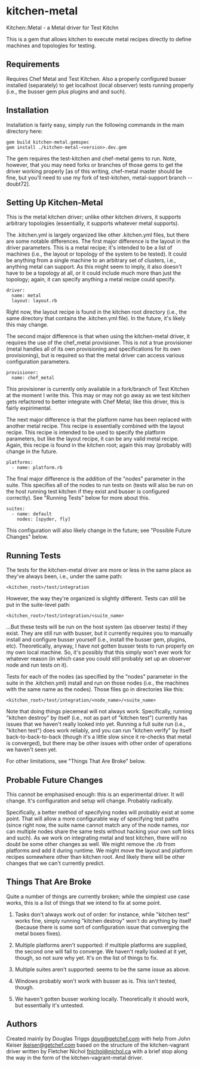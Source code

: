 # kitchen-metal

Kitchen::Metal - a Metal driver for Test Kitchn

This is a gem that allows kitchen to execute metal recipes directly to define
machines and topologies for testing.

## Requirements

Requires Chef Metal and Test Kitchen.  Also a properly configured busser installed
(separately) to get localhost (local observer) tests running properly (i.e., the
busser gem plus plugins and and such).

## Installation

Installation is fairly easy, simply run the following commands in the main directory
here:

    gem build kitchen-metal.gemspec
    gem install ./kitchen-metal-<version>.dev.gem

The gem requires the test-kitchen and chef-metal gems to run.  Note, however, that
you may need forks or branches of those gems to get the driver working properly [as
of this writing, chef-metal master should be fine, but you'll need to use my fork of
test-kitchen, metal-support branch -- doubt72].

## Setting Up Kitchen-Metal

This is the metal kitchen driver; unlike other kitchen drivers, it supports
arbitrary topologies (essentially, it supports whatever metal supports).

The .kitchen.yml is largely organized like other .kitchen.yml files, but there are
some notable differences.  The first major difference is the layout in the driver
parameters.  This is a metal recipe; it's intended to be a list of machines (i.e.,
the layout or topology of the system to be tested).  It could be anything from a
single machine to an arbitrary set of clusters, i.e., anything metal can support.
As this might seem to imply, it also doesn't have to be a topology at all, or it
could include much more than just the topology; again, it can specify anything a
metal recipe could specify.

    driver:
      name: metal
      layout: layout.rb

Right now, the layout recipe is found in the kitchen root directory (i.e., the same
directory that contains the .kitchen.yml file).  In the future, it's likely this may
change.

The second major difference is that when using the kitchen-metal driver, it requires
the use of the chef_metal provisioner.  This is not a true provisioner (metal
handles all of its own provisioning and specifications for its own provisioning),
but is required so that the metal driver can access various configuration parameters.

    provisioner:
      name: chef_metal

This provisioner is currently only available in a fork/branch of Test Kitchen at the
moment I write this.  This may or may not go away as we test kitchen gets refactored
to better integrate with Chef Metal; like this driver, this is fairly expirimental.

The next major difference is that the platform name has been replaced with another
metal recipe.  This recipe is essentially combined with the layout recipe.  This
recipe is intended to be used to specify the platform parameters, but like the
layout recipe, it can be any valid metal recipe.  Again, this recipe is found in the
kitchen root; again this may (probably will) change in the future.

    platforms:
      - name: platform.rb

The final major difference is the addition of the "nodes" parameter in the suite.
This specifies all of the nodes to run tests on (tests will also be run on the host
running test kitchen if they exist and busser is configured correctly).  See
"Running Tests" below for more about this.

    suites:
      - name: default
        nodes: [spyder, fly]

This configuration will also likely change in the future; see "Possible Future
Changes" below.

##  Running Tests

The tests for the kitchen-metal driver are more or less in the same place as they've
always been, i.e., under the same path:

    <kitchen_root>/test/integration


However, the way they're organized is slightly different.  Tests can still be put in the suite-level path:

    <kitchen_root>/test/integration/<suite_name>


...But these tests will be run on the host system (as observer tests) if they exist.
They are still run with busser, but it currently requires you to manually install
and configure busser yourself (i.e., install the busser gem, plugins, etc).
Theoretically, anyway, I have not gotten busser tests to run properly on my own
local machine.  So, it's possibly that this simply won't ever work for whatever
reason (in which case you could still probably set up an observer node and run tests
on it).

Tests for each of the nodes (as specified by the "nodes" parameter in the suite in
the .kitchen.yml) install and run on those nodes (i.e., the machines with the same
name as the nodes).  Those files go in directories like this:

    <kitchen_root>/test/integration/<node_name>/<suite_name>


Note that doing things piecemeal will not always work.  Specifically, running
"kitchen destroy" by itself (i.e., not as part of "kitchen test") currently has
issues that we haven't really looked into yet.  Running a full suite run (i.e.,
"kitchen test") does work reliably, and you can run "kitchen verify" by itself
back-to-back-to-back (though it's a little slow since it re-checks that metal is
converged), but there may be other issues with other order of operations we haven't
seen yet.

For other limitations, see "Things That Are Broke" below.

## Probable Future Changes

This cannot be emphasised enough: this is an experimental driver.  It will change.
It's configuration and setup will change.  Probably radically.

Specifically, a better method of specifying nodes will probably exist at some point.
That will allow a more configurable way of specifying test paths (since right now,
the suite name cannot match any of the node names, nor can multiple nodes share the
same tests without hacking your own soft links and such).  As we work on integrating
metal and test kitchen, there will no doubt be some other changes as well.  We might
remove the .rb from platforms and add it during runtime.  We might move the layout
and platform recipes somewhere other than kitchen root.  And likely there will be
other changes that we can't currently predict.

## Things That Are Broke

Quite a number of things are currently broken; while the simplest use case works,
this is a list of things that we intend to fix at some point.

1. Tasks don't always work out of order: for instance, while "kitchen test" works
fine, simply running "kitchen destroy" won't do anything by itself (because there is
some sort of configuration issue that converging the metal boxes fixes).

2. Multiple platforms aren't supported: if multiple platforms are supplied, the
second one will fail to converge.  We haven't really looked at it yet, though, so
not sure why yet.  It's on the list of things to fix.

3. Multiple suites aren't supported: seems to be the same issue as above.

4. Windows probably won't work with busser as is.  This isn't tested, though.

5. We haven't gotten busser working locally.  Theoretically it should work, but
essentially it's untested.

## Authors

Created mainly by Douglas Triggs <doug@getchef.com> with help from John Keiser
<jkeiser@getchef.com> based on the structure of the kitchen-vagrant driver written
by Fletcher Nichol <fnichol@nichol.ca> with a brief stop along the way in the form
of the kitchen-vagrant-metal driver.
